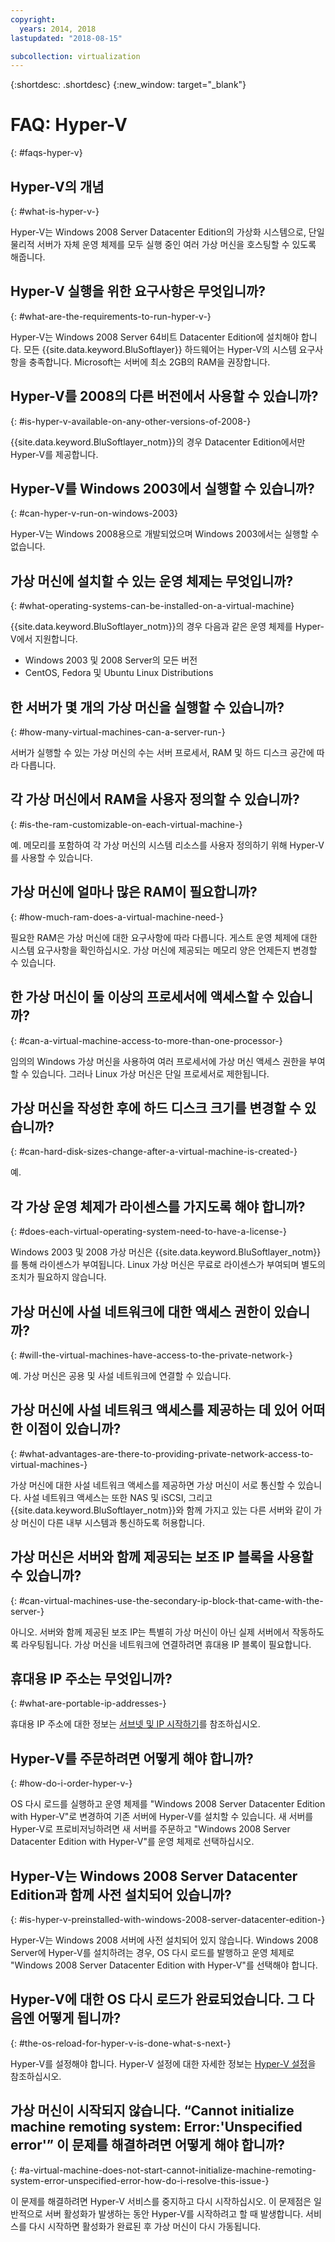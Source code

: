```yaml
---
copyright:
  years: 2014, 2018
lastupdated: "2018-08-15"

subcollection: virtualization
---
```

{:shortdesc: .shortdesc}
{:new_window: target="_blank"}

# FAQ: Hyper-V
{: #faqs-hyper-v}

## Hyper-V의 개념
{: #what-is-hyper-v-}

Hyper-V는 Windows 2008 Server Datacenter Edition의 가상화 시스템으로, 단일 물리적 서버가 자체 운영 체제를 모두 실행 중인 여러 가상 머신을 호스팅할 수 있도록 해줍니다.

## Hyper-V 실행을 위한 요구사항은 무엇입니까?
{: #what-are-the-requirements-to-run-hyper-v-}

Hyper-V는 Windows 2008 Server 64비트 Datacenter Edition에 설치해야 합니다. 모든 {{site.data.keyword.BluSoftlayer}} 하드웨어는 Hyper-V의 시스템 요구사항을 충족합니다. Microsoft는 서버에 최소 2GB의 RAM을 권장합니다.

## Hyper-V를 2008의 다른 버전에서 사용할 수 있습니까?
{: #is-hyper-v-available-on-any-other-versions-of-2008-}

{{site.data.keyword.BluSoftlayer_notm}}의 경우 Datacenter Edition에서만 Hyper-V를 제공합니다.

## Hyper-V를 Windows 2003에서 실행할 수 있습니까?
{: #can-hyper-v-run-on-windows-2003}

Hyper-V는 Windows 2008용으로 개발되었으며 Windows 2003에서는 실행할 수 없습니다.

## 가상 머신에 설치할 수 있는 운영 체제는 무엇입니까?
{: #what-operating-systems-can-be-installed-on-a-virtual-machine}

{{site.data.keyword.BluSoftlayer_notm}}의 경우 다음과 같은 운영 체제를 Hyper-V에서 지원합니다.

* Windows 2003 및 2008 Server의 모든 버전 
* CentOS, Fedora 및 Ubuntu Linux Distributions

## 한 서버가 몇 개의 가상 머신을 실행할 수 있습니까? 
{: #how-many-virtual-machines-can-a-server-run-}

서버가 실행할 수 있는 가상 머신의 수는 서버 프로세서, RAM 및 하드 디스크 공간에 따라 다릅니다.

## 각 가상 머신에서 RAM을 사용자 정의할 수 있습니까? 
{: #is-the-ram-customizable-on-each-virtual-machine-}

예. 메모리를 포함하여 각 가상 머신의 시스템 리소스를 사용자 정의하기 위해 Hyper-V를 사용할 수 있습니다.

## 가상 머신에 얼마나 많은 RAM이 필요합니까?
{: #how-much-ram-does-a-virtual-machine-need-}

필요한 RAM은 가상 머신에 대한 요구사항에 따라 다릅니다. 게스트 운영 체제에 대한 시스템 요구사항을 확인하십시오. 가상 머신에 제공되는 메모리 양은 언제든지 변경할 수 있습니다.

## 한 가상 머신이 둘 이상의 프로세서에 액세스할 수 있습니까?
{: #can-a-virtual-machine-access-to-more-than-one-processor-}

임의의 Windows 가상 머신을 사용하여 여러 프로세서에 가상 머신 액세스 권한을 부여할 수 있습니다. 그러나 Linux 가상 머신은 단일 프로세서로 제한됩니다.

## 가상 머신을 작성한 후에 하드 디스크 크기를 변경할 수 있습니까?
{: #can-hard-disk-sizes-change-after-a-virtual-machine-is-created-}

예. 

## 각 가상 운영 체제가 라이센스를 가지도록 해야 합니까? 
{: #does-each-virtual-operating-system-need-to-have-a-license-}

Windows 2003 및 2008 가상 머신은 {{site.data.keyword.BluSoftlayer_notm}}를 통해 라이센스가 부여됩니다. Linux 가상 머신은 무료로 라이센스가 부여되며 별도의 조치가 필요하지 않습니다.

## 가상 머신에 사설 네트워크에 대한 액세스 권한이 있습니까?
{: #will-the-virtual-machines-have-access-to-the-private-network-}

예. 가상 머신은 공용 및 사설 네트워크에 연결할 수 있습니다.

## 가상 머신에 사설 네트워크 액세스를 제공하는 데 있어 어떠한 이점이 있습니까?
{: #what-advantages-are-there-to-providing-private-network-access-to-virtual-machines-}

가상 머신에 대한 사설 네트워크 액세스를 제공하면 가상 머신이 서로 통신할 수 있습니다. 사설 네트워크 액세스는 또한 NAS 및 iSCSI, 그리고 {{site.data.keyword.BluSoftlayer_notm}}와 함께 가지고 있는 다른 서버와 같이 가상 머신이 다른 내부 시스템과 통신하도록 허용합니다.

## 가상 머신은 서버와 함께 제공되는 보조 IP 블록을 사용할 수 있습니까?
{: #can-virtual-machines-use-the-secondary-ip-block-that-came-with-the-server-}

아니오. 서버와 함께 제공된 보조 IP는 특별히 가상 머신이 아닌 실제 서버에서 작동하도록 라우팅됩니다. 가상 머신을 네트워크에 연결하려면 휴대용 IP 블록이 필요합니다.

## 휴대용 IP 주소는 무엇입니까?
{: #what-are-portable-ip-addresses-}

휴대용 IP 주소에 대한 정보는 [서브넷 및 IP 시작하기](/docs/infrastructure/subnets?topic=subnets-getting-started-subnets-ips#getting-started-subnets-ips)를 참조하십시오.

## Hyper-V를 주문하려면 어떻게 해야 합니까?
{: #how-do-i-order-hyper-v-}

OS 다시 로드를 실행하고 운영 체제를 "Windows 2008 Server Datacenter Edition with Hyper-V"로 변경하여 기존 서버에 Hyper-V를 설치할 수 있습니다. 새 서버를 Hyper-V로 프로비저닝하려면 새 서버를 주문하고 "Windows 2008 Server Datacenter Edition with Hyper-V"를 운영 체제로 선택하십시오.

## Hyper-V는 Windows 2008 Server Datacenter Edition과 함께 사전 설치되어 있습니까?
{: #is-hyper-v-preinstalled-with-windows-2008-server-datacenter-edition-}

Hyper-V는 Windows 2008 서버에 사전 설치되어 있지 않습니다. Windows 2008 Server에 Hyper-V를 설치하려는 경우, OS 다시 로드를 발행하고 운영 체제로 "Windows 2008 Server Datacenter Edition with Hyper-V"를 선택해야 합니다. 

## Hyper-V에 대한 OS 다시 로드가 완료되었습니다. 그 다음엔 어떻게 됩니까?
{: #the-os-reload-for-hyper-v-is-done-what-s-next-}

Hyper-V를 설정해야 합니다. Hyper-V 설정에 대한 자세한 정보는 [Hyper-V 설정](/docs/infrastructure/virtualization?topic=Virtualization-setting-up-hyper-v)을 참조하십시오.

## 가상 머신이 시작되지 않습니다. “Cannot initialize machine remoting system: Error:'Unspecified error'” 이 문제를 해결하려면 어떻게 해야 합니까? 
{: #a-virtual-machine-does-not-start-cannot-initialize-machine-remoting-system-error-unspecified-error-how-do-i-resolve-this-issue-}

이 문제를 해결하려면 Hyper-V 서비스를 중지하고 다시 시작하십시오. 이 문제점은 일반적으로 서버 활성화가 발생하는 동안 Hyper-V를 시작하려고 할 때 발생합니다. 서비스를 다시 시작하면 활성화가 완료된 후 가상 머신이 다시 가동됩니다.
